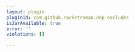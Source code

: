 ```yaml
---
layout: plugin
pluginId: com.github.rocketraman.dep-excludes
isJarAvailable: true
error: ''
violations: []

---
```

